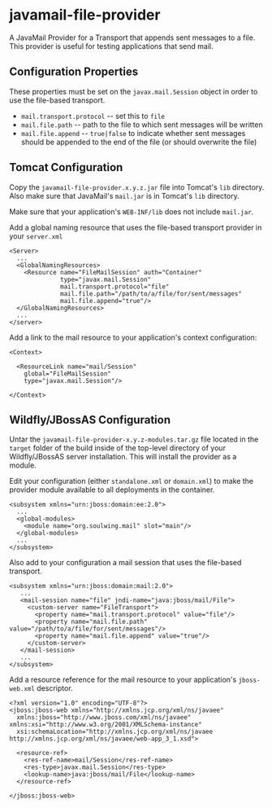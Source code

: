 javamail-file-provider
======================

A JavaMail Provider for a Transport that appends sent messages to a file.  
This provider is useful for testing applications that send mail.

Configuration Properties
------------------------

These properties must be set on the ```javax.mail.Session``` object in order to 
use the file-based transport.

* ```mail.transport.protocol``` -- set this to ```file```
* ```mail.file.path``` -- path to the file to which sent messages will be
  written
* ```mail.file.append``` -- ```true|false``` to indicate whether sent messages
  should be appended to the end of the file (or should overwrite the file)

Tomcat Configuration
--------------------

Copy the ```javamail-file-provider.x.y.z.jar``` file into Tomcat's ```lib```
directory.  Also make sure that JavaMail's ```mail.jar``` is in Tomcat's 
```lib``` directory.

Make sure that your application's ```WEB-INF/lib``` does not include 
```mail.jar```.

Add a global naming resource that uses the file-based transport provider in
your ```server.xml```

```
<Server>
  ...
  <GlobalNamingResources>
    <Resource name="FileMailSession" auth="Container"
              type="javax.mail.Session"
              mail.transport.protocol="file" 
              mail.file.path="/path/to/a/file/for/sent/messages" 
              mail.file.append="true"/>
  </GlobalNamingResources>
  ...
</server>
```

Add a link to the mail resource to your application's context configuration:

```
<Context>

  <ResourceLink name="mail/Session"
    global="FileMailSession"
    type="javax.mail.Session"/>

</Context>
```

Wildfly/JBossAS Configuration
-----------------------------

Untar the ```javamail-file-provider-x.y.z-modules.tar.gz``` file located in the 
```target``` folder of the build inside of the top-level directory of your
Wildfly/JBossAS server installation.  This will install the provider as a
module.

Edit your configuration (either ```standalone.xml``` or ```domain.xml```) to
make the provider module available to all deployments in the container.

```
<subsystem xmlns="urn:jboss:domain:ee:2.0">
  ...
  <global-modules>
    <module name="org.soulwing.mail" slot="main"/>
  </global-modules>
  ...
</subsystem>
```

Also add to your configuration a mail session that uses the file-based 
transport.

```
<subsystem xmlns="urn:jboss:domain:mail:2.0">
   ...
   <mail-session name="file" jndi-name="java:jboss/mail/File">
     <custom-server name="FileTransport">
       <property name="mail.transport.protocol" value="file"/>
       <property name="mail.file.path" value="/path/to/a/file/for/sent/messages"/>
       <property name="mail.file.append" value="true"/>
     </custom-server>
   </mail-session>
   ...
</subsystem>
```

Add a resource reference for the mail resource to your application's 
```jboss-web.xml``` descriptor.

```
<?xml version="1.0" encoding="UTF-8"?>
<jboss:jboss-web xmlns="http://xmlns.jcp.org/xml/ns/javaee"
  xmlns:jboss="http://www.jboss.com/xml/ns/javaee" xmlns:xsi="http://www.w3.org/2001/XMLSchema-instance"
  xsi:schemaLocation="http://xmlns.jcp.org/xml/ns/javaee http://xmlns.jcp.org/xml/ns/javaee/web-app_3_1.xsd">

  <resource-ref>
    <res-ref-name>mail/Session</res-ref-name>
    <res-type>javax.mail.Session</res-type>
    <lookup-name>java:jboss/mail/File</lookup-name>
  </resource-ref>

</jboss:jboss-web>
```

 


